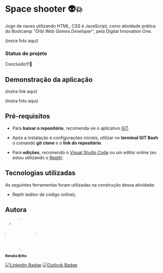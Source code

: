 # Space shooter :alien::collision:

Jogo de naves utilizando HTML, CSS e JavaScript, como atividade prática do Bootcamp *"Órbi Web Games Developer"*, pela Digital Innovation One.

(insira foto aqui)

### Status do projeto
Concluído!!!:milky_way:

## Demonstração da aplicação
(insira link aqui)

(insira foto aqui)

## Pré-requisitos

- Para **baixar o repositório**, recomenda-se o aplicativo [GIT](https://git-scm.com/downloads).

- Após a instalação e configurações iniciais, utilizar no **terminal GIT Bash** o comando **git clone** e o **link do repositório**.
- Para **edições**, recomendo o [Visual Studio Code](https://code.visualstudio.com/download) ou um editor online (eu estou utilizando o [Replit](http://replit.com)).

## Tecnologias utilizadas

As seguintes ferramentas foram utilizadas na construção dessa atividade:

- Replit (editor de código online);


## Autora

<img style="border-radius: 50%;" src="https://avatars.githubusercontent.com/u/93830634?s=400&u=6adaba5d61e8bc151b25462fb36582bb32a7e146&v=4" width="100px;" height="100px;" alt=""/>

<sub><b>Renata Brito</b></sub>

[![Linkedin Badge](https://img.shields.io/badge/-Renata-blue?style=flat-square&logo=Linkedin&logoColor=white&link=https://www.linkedin.com/in/renata-brito-601b83222/)](https://www.linkedin.com/in/renata-brito-601b83222/)
[![Outlook Badge](https://img.shields.io/badge/-renatabc12@outlook.com-c14438?style=flat-square&logo=Outlook&logoColor=white&link=mailto:renatabc12@outlook.com)](mailto:renatabc12@outlook.com)
